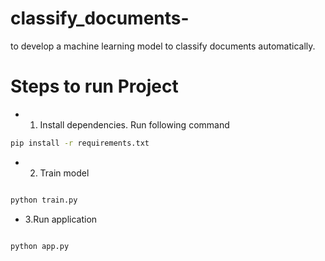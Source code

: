 # classify_documents-
to develop a machine learning model to classify documents automatically.

# Steps to run Project

- 1. Install dependencies. Run following command

 ```bash
pip install -r requirements.txt
```
- 2. Train model

 ```bash
 
 python train.py
 ```
 
 - 3.Run application
 ```bash
 
 python app.py
 ```
